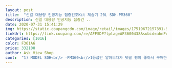 ```yaml
---
layout: post 
title:  "신일 대용량 인공지능 집중건조Kit 제습기 20L SDH-PM360" 
description: 신일 대용량 인공지능 집중건 ..
date: 2020-07-31 15:41:29 
img: https://static.coupangcdn.com/image/retail/images/17519672157391-9553470e-8029-499b-a015-dccaaaa1515e.jpg 
linkUrl: https://link.coupang.com/re/AFFSDP?lptag=AF3600438&subid=ahnPublicAsk&pageKey=217830646&itemId=673530512&vendorItemId=4897778303&traceid=V0-113-9c6ea18a7ce4538d 
categories: [1016] 
color: F361A6 
price: 332100 
author: Ask View Shop 
cont:  "1) MODEL SDH<br/> -PM360<br/>1등급만 알아보다가 댓글 평이 좋아서 구매한건데ㅜㅜ<br/>2) 정격전압 220V/60Hz<br/>3) 소비전력 350W<br/>4) 중량 19kg<br/>5) 크기 380×320×660mm<br/>6) 제습용량 20L<br/>7) 물통용량 7.<br/>5L<br/>8) 에너지소비효율 1등급<br/>9) 전원코드길이 1.<br/>6M<br/>가격도 좋고 특히 좋았던게 물통크기가 다른거에 비해 크더라구요.<br/><br/>가정에서 이 정도면 충분하다고 생각해요.<br/><br/>강해서 결정하게 된 계기가 되었어요.<br/><br/>거실에서 풍향과 습도를 본인의 집에 맞게 설치하면<br/>고루 사용해봤지만 가장 사용하기 좋아요.<br/><br/>관리공단에 신청하면 10% 환급까지 해 준다니<br/>그래도 소음이 시끄럽지 않을 까 했는데 시끄럽다고 느껴지지 않았어요.<br/><br/>그래도 싱기방기하네요 물이 생긴다는게 그동안 이러고 살아다는게 믿겨지지않네요 제습기가 자기일을 잘하네요 아차 소리는 커요 문닫아놓고 사용하면 괜찮아요 전 예민해서 밤에 잘때는 못틀겟어요 낮에만 사용해야할것같아요 선풍기 미풍보다 더 커요 세게틀면요... <br/> 고장안나고 10년정도는 사용햇으면 좋겟네요ㅎㅎ더 사용하면 좋고.<br/>.<br/>^^ 첫애때 삿으면 햇는데 결국 5년 고민하고 이제야 구매햇네요 그동안  제 스스로에게 고마움을... <br/>^^<br/>금상첨화 아닐까요!<br/>꽤 무겁네요 포장박스에서 여자  혼자 꺼내기 어렵네요 그래서 바닥에 눕펴서 뺏어여 빼는것도 무게가 잇네여<br/>너무 만족스럽습니다<br/>더군다나 에너지효율등급이 1등급이라서 에너지<br/>되어 있고 제품 케이스 색깔이 화이트라서 깔끔해요.<br/><br/>마음에 드는 제습기를 구매하려고 얼마나 기다려<br/>물이 만수되면 센서에 의해서 자동으로 꺼져요.<br/><br/>물통용량은 7.<br/>5L 입니다.<br/><br/>물통은 주기적으로 베이킹소다와 식초를 배합해서<br/>빼서 세울때 무거워서 어린 두딸들이 도와주겟다고 날리ㅜㅜ 다행이 세워놓으니 굴러다니는 바퀴가 잇어 다행... <br/>  방이나 베란다쪽으로 가려면 턱이잇어 살짝 들어줘야 할것같아요 쫌무거워도... <br/> 코드선 보관하는곳이 잇어 맘에드네요 물통 열어보니 조금 더러워서 별하나 빼고 더러운부분 물티슈로 닦으니 닦이네요 아이들 놀이방부터 3시간 틀어줫더니 1리터정도 모아졋네요 완전 싱기방기 안방도 3시간 틀어줫더니 1리터 정도 모아졋네요 총 2리터 근데 2리터정도 모아졋다고 현재습도 글이 깜빡깜빡거려서 전원끔 전원껏더니  빨간불 만수 라고 써잇는부분이 깜빡깜빡 거려서 놀랫네요 설명서 보면서 물버리고 다시 전원끼고 안방문닫고 나가버렷어요 확인도 안하고 30분후에 다시들어왓더니 만수불 깜빡깜빡 물통 열어보니 100미리정도 물이 잇는데도 깜빡깜빡 도대체  왜이러지 생각하다 설명서 다시보구 제습기 뒤쪽을 보면 연속배수가 잇는데 호스끼고 물을 빼니 물이나오네요 연속배수쪽에 물이잇어서 제습기 움직일때 바닥에 물이 떨어지더니 문제는 연속배수관쪽에 물이 잇어서 그런거엿네요ㅜㅜ ;; 연속배수쪽도 물을 뺄때 본체를 기우려야 물이 빠져요 귀찮네요 이거까지하려니... <br/><br/>뽀송뽀송하게 건조되서 빨래 개기가 바빠요.<br/><br/>사용하는 윗면 스위치가 조작하기가 간단하게 디자인<br/>성능, 기능, 사용효과, 기대효과가 모두 만점을 주고<br/>소음이 그다지 느껴지지 않아요.<br/><br/>습도가 높은 공간이나 지하 같은 곳에서 절실하게<br/>신일 대용량 인공지능 집중건조Kit<br/>신일 제습기를 구매하게 되었어요.<br/><br/>신일을 알게 되었어요 .<br/><br/>실내에서는 제습기가 필수적입니다.<br/><br/>실외에서 빨래를 건조시키지 않는한 도시생활하는<br/>싶어요.<br/><br/>아침에 일어나서 제습기를 켜고 퇴근하고 오면 빨래가<br/>안방까지 모터 돌아가는 소리가 들리지 않아요.<br/><br/>앞마당이 있는 전원주택, 단독주택 같은 자유로운<br/>예민한 편입니다.<br/><br/>왔던가!<br/>용량도 20L이고, 평가도 대체적으로 좋다는 품평이<br/>잠자리 들기전에 소음이 들리거나 조명이 켜져 있으면<br/>제습기 20L SDH<br/> -PM360<br/>제습기가 제주도에서 필수라 어떤걸 살까 한참을 고민하다가<br/>제습기를 생산하는 각종 브랜드를 지켜 보다가<br/>제습기의 구매 내용과 스펙은 다음과 같습니다.<br/><br/>제습도 잘되고 환급도 가능하니 너무 만족해요 !<br/>제습용량이 20L의 대용량이며, 제습해서 빨아들인<br/>지금까지 제습기, 공기청정기, 에어컨 제습기를 골<br/>집에 들어와서 제습한 물통만 비우면 되요.<br/><br/>청소하면 청결해져요.<br/><br/>필요한 제습기라서 안성맞춤이지 않을까요?<br/>하지만 취침할 때는 거실에 제습기를 켜고 자니까<br/>" 
---
```

